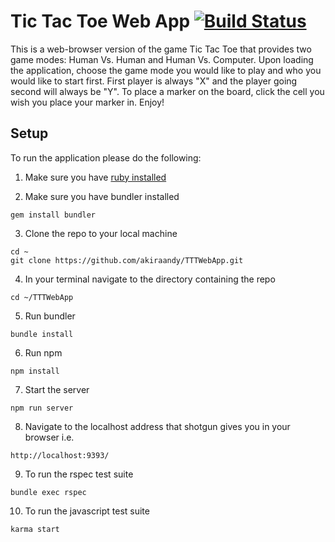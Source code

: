 # Tic Tac Toe Web App [![Build Status](https://travis-ci.org/akiraandy/TTTWebApp.svg?branch=master)](https://travis-ci.org/akiraandy/TTTWebApp)


This is a web-browser version of the game Tic Tac Toe that provides two game modes: Human Vs. Human and Human Vs. Computer. Upon loading the application, choose the game mode you would like to play and who you would like to start first. First player is always "X" and the player going second will always be "Y". To place a marker on the board, click the cell you wish you place your marker in. Enjoy!

## Setup

To run the application please do the following:

1. Make sure you have [ruby installed](https://www.ruby-lang.org/en/documentation/installation/ "Ruby download page")

2. Make sure you have bundler installed
```
gem install bundler
```

3. Clone the repo to your local machine

```
cd ~
git clone https://github.com/akiraandy/TTTWebApp.git
```

4. In your terminal navigate to the directory containing the repo

```
cd ~/TTTWebApp
```

5. Run bundler
```
bundle install
```
6. Run npm
```
npm install
```

7. Start the server
```
npm run server
```

8. Navigate to the localhost address that shotgun gives you in your browser i.e.
```
http://localhost:9393/
```

9. To run the rspec test suite
```
bundle exec rspec
```
10. To run the javascript test suite
```
karma start
```

